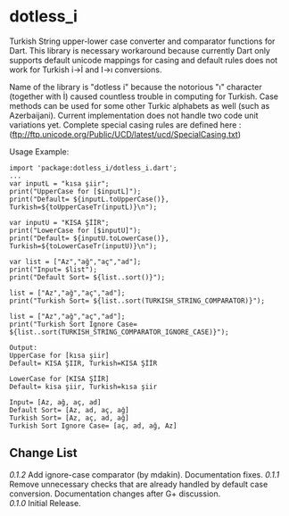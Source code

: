 dotless_i
=========

Turkish String upper-lower case converter and comparator functions for Dart. This library is necessary workaround because 
currently Dart only supports default unicode mappings for casing and default rules does not work for Turkish i->İ and I->ı conversions.    
  
Name of the library is "dotless i" because the notorious "ı" character (together with İ) caused countless trouble in computing for Turkish.
Case methods can be used for some other Turkic alphabets as well (such as  Azerbaijani). Current implementation does not handle two code unit
variations yet. Complete special casing rules are defined here : (ftp://ftp.unicode.org/Public/UCD/latest/ucd/SpecialCasing.txt)  

Usage Example:  

	import 'package:dotless_i/dotless_i.dart';
	...
	var inputL = "kısa şiir"; 
	print("UpperCase for [$inputL]");
	print("Default= ${inputL.toUpperCase()}, Turkish=${toUpperCaseTr(inputL)}\n");
	
	var inputU = "KISA ŞİİR";	 
	print("LowerCase for [$inputU]");
	print("Default= ${inputU.toLowerCase()}, Turkish=${toLowerCaseTr(inputU)}\n");  
	  
	var list = ["Az","ağ","aç","ad"];
	print("Input= $list");
	print("Default Sort= ${list..sort()}");
	  
	list = ["Az","ağ","aç","ad"];  
	print("Turkish Sort= ${list..sort(TURKISH_STRING_COMPARATOR)}"); 
	
	list = ["Az","ağ","aç","ad"];  
	print("Turkish Sort Ignore Case= ${list..sort(TURKISH_STRING_COMPARATOR_IGNORE_CASE)}"); 	
	
	Output:
	UpperCase for [kısa şiir]
	Default= KISA ŞIIR, Turkish=KISA ŞİİR
	
	LowerCase for [KISA ŞİİR]
	Default= kisa şiir, Turkish=kısa şiir
	
	Input= [Az, ağ, aç, ad]
	Default Sort= [Az, ad, aç, ağ]
	Turkish Sort= [Az, aç, ad, ağ]
	Turkish Sort Ignore Case= [aç, ad, ağ, Az]	

## Change List
*0.1.2* Add ignore-case comparator (by mdakin). Documentation fixes.
*0.1.1* Remove unnecessary checks that are already handled by default case conversion. Documentation changes after G+ discussion.  
*0.1.0* Initial Release.